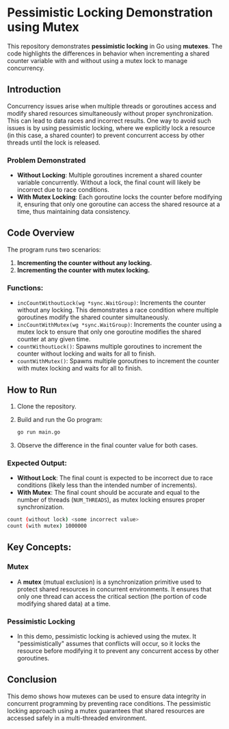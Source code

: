 # Pessimistic Locking Demonstration using Mutex

This repository demonstrates **pessimistic locking** in Go using **mutexes**. The code highlights the differences in behavior when incrementing a shared counter variable with and without using a mutex lock to manage concurrency.

## Introduction

Concurrency issues arise when multiple threads or goroutines access and modify shared resources simultaneously without proper synchronization. This can lead to data races and incorrect results. One way to avoid such issues is by using pessimistic locking, where we explicitly lock a resource (in this case, a shared counter) to prevent concurrent access by other threads until the lock is released.

### Problem Demonstrated

- **Without Locking**: Multiple goroutines increment a shared counter variable concurrently. Without a lock, the final count will likely be incorrect due to race conditions.
- **With Mutex Locking**: Each goroutine locks the counter before modifying it, ensuring that only one goroutine can access the shared resource at a time, thus maintaining data consistency.

## Code Overview

The program runs two scenarios:

1. **Incrementing the counter without any locking.**
2. **Incrementing the counter with mutex locking.**

### Functions:

- `incCountWithoutLock(wg *sync.WaitGroup)`: Increments the counter without any locking. This demonstrates a race condition where multiple goroutines modify the shared counter simultaneously.
- `incCountWithMutex(wg *sync.WaitGroup)`: Increments the counter using a mutex lock to ensure that only one goroutine modifies the shared counter at any given time.
- `countWithoutLock()`: Spawns multiple goroutines to increment the counter without locking and waits for all to finish.
- `countWithMutex()`: Spawns multiple goroutines to increment the counter with mutex locking and waits for all to finish.

## How to Run

1. Clone the repository.
2. Build and run the Go program:

   ```bash
   go run main.go
   ```

3. Observe the difference in the final counter value for both cases.

### Expected Output:

- **Without Lock**: The final count is expected to be incorrect due to race conditions (likely less than the intended number of increments).
- **With Mutex**: The final count should be accurate and equal to the number of threads (`NUM_THREADS`), as mutex locking ensures proper synchronization.

```bash
count (without lock) <some incorrect value>
count (with mutex) 1000000
```

## Key Concepts:

### Mutex
- A **mutex** (mutual exclusion) is a synchronization primitive used to protect shared resources in concurrent environments. It ensures that only one thread can access the critical section (the portion of code modifying shared data) at a time.

### Pessimistic Locking
- In this demo, pessimistic locking is achieved using the mutex. It "pessimistically" assumes that conflicts will occur, so it locks the resource before modifying it to prevent any concurrent access by other goroutines.

## Conclusion

This demo shows how mutexes can be used to ensure data integrity in concurrent programming by preventing race conditions. The pessimistic locking approach using a mutex guarantees that shared resources are accessed safely in a multi-threaded environment.